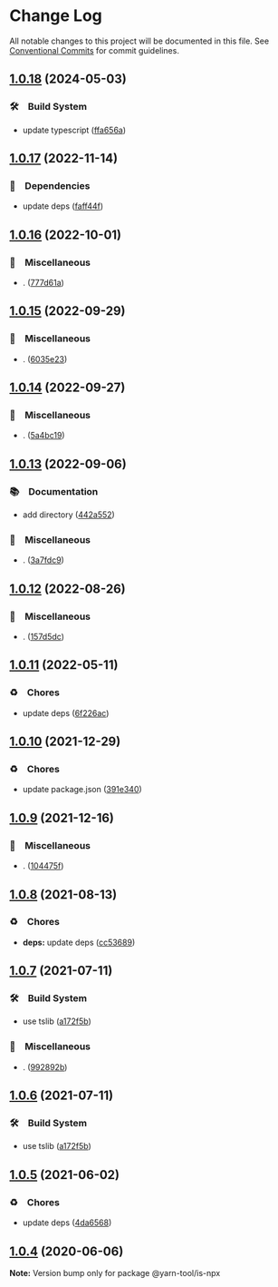 # Change Log

All notable changes to this project will be documented in this file.
See [Conventional Commits](https://conventionalcommits.org) for commit guidelines.

## [1.0.18](https://github.com/bluelovers/ws-yarn-workspaces/compare/@yarn-tool/is-npx@1.0.17...@yarn-tool/is-npx@1.0.18) (2024-05-03)



### 🛠　Build System

* update typescript ([ffa656a](https://github.com/bluelovers/ws-yarn-workspaces/commit/ffa656aefe53966db445d52234eb0efe4651e3dd))



## [1.0.17](https://github.com/bluelovers/ws-yarn-workspaces/compare/@yarn-tool/is-npx@1.0.16...@yarn-tool/is-npx@1.0.17) (2022-11-14)



### 📌　Dependencies

* update deps ([faff44f](https://github.com/bluelovers/ws-yarn-workspaces/commit/faff44f1f5ad5066c747ea8d5d66fa10049c17fe))



## [1.0.16](https://github.com/bluelovers/ws-yarn-workspaces/compare/@yarn-tool/is-npx@1.0.15...@yarn-tool/is-npx@1.0.16) (2022-10-01)



### 🔖　Miscellaneous

* . ([777d61a](https://github.com/bluelovers/ws-yarn-workspaces/commit/777d61af255146b2b1b1f364587c36a0f5bfc00c))



## [1.0.15](https://github.com/bluelovers/ws-yarn-workspaces/compare/@yarn-tool/is-npx@1.0.14...@yarn-tool/is-npx@1.0.15) (2022-09-29)



### 🔖　Miscellaneous

* . ([6035e23](https://github.com/bluelovers/ws-yarn-workspaces/commit/6035e2399f4f5a5f5e5ac56309b6dc37ffe91389))



## [1.0.14](https://github.com/bluelovers/ws-yarn-workspaces/compare/@yarn-tool/is-npx@1.0.13...@yarn-tool/is-npx@1.0.14) (2022-09-27)



### 🔖　Miscellaneous

* . ([5a4bc19](https://github.com/bluelovers/ws-yarn-workspaces/commit/5a4bc19a0a279a49e752d776279165e14c402427))



## [1.0.13](https://github.com/bluelovers/ws-yarn-workspaces/compare/@yarn-tool/is-npx@1.0.12...@yarn-tool/is-npx@1.0.13) (2022-09-06)



### 📚　Documentation

* add directory ([442a552](https://github.com/bluelovers/ws-yarn-workspaces/commit/442a55232619f7fe2b9bad6f8eccfffc4f8f47d2))


### 🔖　Miscellaneous

* . ([3a7fdc9](https://github.com/bluelovers/ws-yarn-workspaces/commit/3a7fdc924ada93b1d0ac0160f8d77e46ff060588))



## [1.0.12](https://github.com/bluelovers/ws-yarn-workspaces/compare/@yarn-tool/is-npx@1.0.11...@yarn-tool/is-npx@1.0.12) (2022-08-26)



### 🔖　Miscellaneous

* . ([157d5dc](https://github.com/bluelovers/ws-yarn-workspaces/commit/157d5dc8959261d9326f6e633987182898ae9670))



## [1.0.11](https://github.com/bluelovers/ws-yarn-workspaces/compare/@yarn-tool/is-npx@1.0.10...@yarn-tool/is-npx@1.0.11) (2022-05-11)


### ♻️　Chores

* update deps ([6f226ac](https://github.com/bluelovers/ws-yarn-workspaces/commit/6f226acfd22f0b213eaa8a84886f8391284b1fcf))





## [1.0.10](https://github.com/bluelovers/ws-yarn-workspaces/compare/@yarn-tool/is-npx@1.0.9...@yarn-tool/is-npx@1.0.10) (2021-12-29)


### ♻️　Chores

* update package.json ([391e340](https://github.com/bluelovers/ws-yarn-workspaces/commit/391e340b2d0f763f766d59ff15cf78f5a869c163))





## [1.0.9](https://github.com/bluelovers/ws-yarn-workspaces/compare/@yarn-tool/is-npx@1.0.8...@yarn-tool/is-npx@1.0.9) (2021-12-16)


### 🔖　Miscellaneous

* . ([104475f](https://github.com/bluelovers/ws-yarn-workspaces/commit/104475f2baa62e53dcc4cd6f3fb3a425cba1c88d))





## [1.0.8](https://github.com/bluelovers/ws-yarn-workspaces/compare/@yarn-tool/is-npx@1.0.7...@yarn-tool/is-npx@1.0.8) (2021-08-13)


### ♻️　Chores

* **deps:** update deps ([cc53689](https://github.com/bluelovers/ws-yarn-workspaces/commit/cc53689dadd1334672807d4737c0e6400b15aba0))





## [1.0.7](https://github.com/bluelovers/ws-yarn-workspaces/compare/@yarn-tool/is-npx@1.0.5...@yarn-tool/is-npx@1.0.7) (2021-07-11)


### 🛠　Build System

* use tslib ([a172f5b](https://github.com/bluelovers/ws-yarn-workspaces/commit/a172f5b85b6b74256ebc8707435e0756adfd533a))


### 🔖　Miscellaneous

* . ([992892b](https://github.com/bluelovers/ws-yarn-workspaces/commit/992892bbf110cad2a8ee559521fc64506700e228))





## [1.0.6](https://github.com/bluelovers/ws-yarn-workspaces/compare/@yarn-tool/is-npx@1.0.5...@yarn-tool/is-npx@1.0.6) (2021-07-11)


### 🛠　Build System

* use tslib ([a172f5b](https://github.com/bluelovers/ws-yarn-workspaces/commit/a172f5b85b6b74256ebc8707435e0756adfd533a))





## [1.0.5](https://github.com/bluelovers/ws-yarn-workspaces/compare/@yarn-tool/is-npx@1.0.4...@yarn-tool/is-npx@1.0.5) (2021-06-02)


### ♻️　Chores

* update deps ([4da6568](https://github.com/bluelovers/ws-yarn-workspaces/commit/4da65683a914d70a296533568d412df3f9a90e93))





## [1.0.4](https://github.com/bluelovers/ws-yarn-workspaces/compare/@yarn-tool/is-npx@1.0.3...@yarn-tool/is-npx@1.0.4) (2020-06-06)

**Note:** Version bump only for package @yarn-tool/is-npx
